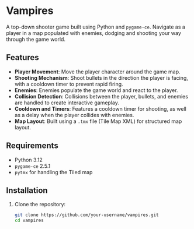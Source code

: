 # Vampires

A top-down shooter game built using Python and `pygame-ce`. Navigate as a player in a map populated with enemies, dodging and shooting your way through the game world.

## Features

- **Player Movement**: Move the player character around the game map.
- **Shooting Mechanism**: Shoot bullets in the direction the player is facing, with a cooldown timer to prevent rapid firing.
- **Enemies**: Enemies populate the game world and react to the player.
- **Collision Detection**: Collisions between the player, bullets, and enemies are handled to create interactive gameplay.
- **Cooldown and Timers**: Features a cooldown timer for shooting, as well as a delay when the player collides with enemies.
- **Map Layout**: Built using a `.tmx` file (Tile Map XML) for structured map layout.

## Requirements

- Python 3.12
- `pygame-ce` 2.5.1
- `pytmx` for handling the Tiled map

## Installation

1. Clone the repository:
   ```bash
   git clone https://github.com/your-username/vampires.git
   cd vampires
